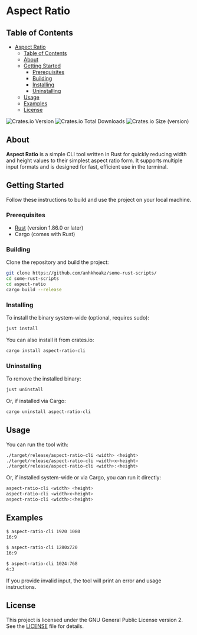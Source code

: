 # Aspect Ratio

## Table of Contents

- [Aspect Ratio](#aspect-ratio)
  - [Table of Contents](#table-of-contents)
  - [About](#about)
  - [Getting Started](#getting-started)
    - [Prerequisites](#prerequisites)
    - [Building](#building)
    - [Installing](#installing)
    - [Uninstalling](#uninstalling)
  - [Usage](#usage)
  - [Examples](#examples)
  - [License](#license)

![Crates.io Version](https://img.shields.io/crates/v/aspect-ratio-cli?style=for-the-badge)
![Crates.io Total Downloads](https://img.shields.io/crates/d/aspect-ratio-cli?style=for-the-badge)
![Crates.io Size (version)](https://img.shields.io/crates/size/aspect-ratio-cli/0.1.1?style=for-the-badge)

## About

**Aspect Ratio** is a simple CLI tool written in Rust for quickly reducing width and height values to their simplest aspect ratio form. It supports multiple input formats and is designed for fast, efficient use in the terminal.

## Getting Started

Follow these instructions to build and use the project on your local machine.

### Prerequisites

- [Rust](https://www.rust-lang.org/tools/install) (version 1.86.0 or later)
- Cargo (comes with Rust)

### Building

Clone the repository and build the project:

```sh
git clone https://github.com/anhkhoakz/some-rust-scripts/
cd some-rust-scripts
cd aspect-ratio
cargo build --release
```

### Installing

To install the binary system-wide (optional, requires sudo):

```sh
just install
```

You can also install it from crates.io:

```sh
cargo install aspect-ratio-cli
```

### Uninstalling

To remove the installed binary:

```sh
just uninstall
```

Or, if installed via Cargo:

```sh
cargo uninstall aspect-ratio-cli
```

## Usage

You can run the tool with:

```sh
./target/release/aspect-ratio-cli <width> <height>
./target/release/aspect-ratio-cli <width>x<height>
./target/release/aspect-ratio-cli <width>:<height>
```

Or, if installed system-wide or via Cargo, you can run it directly:

```sh
aspect-ratio-cli <width> <height>
aspect-ratio-cli <width>x<height>
aspect-ratio-cli <width>:<height>
```

## Examples

```sh
$ aspect-ratio-cli 1920 1080
16:9

$ aspect-ratio-cli 1280x720
16:9

$ aspect-ratio-cli 1024:768
4:3
```

If you provide invalid input, the tool will print an error and usage instructions.

## License

This project is licensed under the GNU General Public License version 2. See the [LICENSE](LICENSE) file for details.
